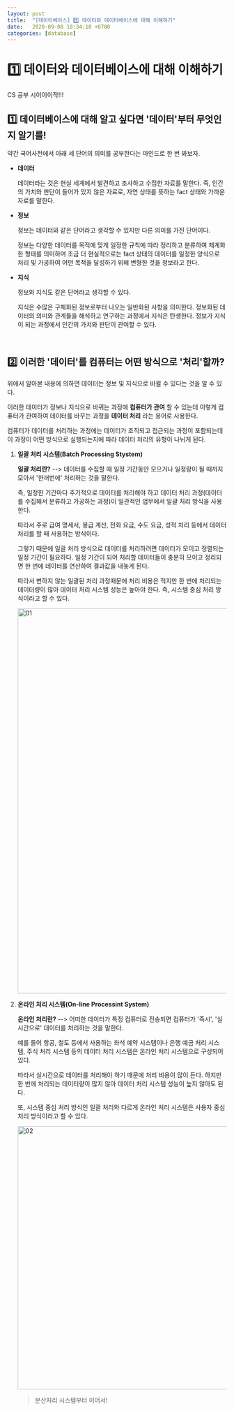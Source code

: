 ```yaml
---
layout: post
title:  "[데이터베이스] 1️⃣ 데이터와 데이터베이스에 대해 이해하기"
date:   2020-09-08 18:34:10 +0700
categories: [database]
---
```


# 1️⃣ 데이터와 데이터베이스에 대해 이해하기

CS 공부 시이이이작!!!

## 1️⃣ 데이터베이스에 대해 알고 싶다면 '데이터'부터 무엇인지 알기를!

약간 국어사전에서 아래 세 단어의 의미를 공부한다는 마인드로 한 번 봐보자.

* __데이터__

	데이터라는 것은 현실 세계에서 발견하고 조사하고 수집한 자료를 말한다. 즉, 인간의 가치와 판단이 들어가 있지 않은 자료로, 자연 상태를 뜻하는 fact 상태와 가까운 자료를 말한다.
* __정보__

	정보는 데이터와 같은 단어라고 생각할 수 있지만 다른 의미를 가진 단어이다.

	정보는 다양한 데이터를 목적에 맞게 일정한 규칙에 따라 정리하고 분류하여 체계화한 형태를 의미하며 조금 더 현실적으로는 fact 상태의 데이터를 일정한 양식으로 처리 및 가공하여 어떤 목적을 달성하기 위해 변형한 것을 정보라고 한다.

* __지식__

	정보와 지식도 같은 단어라고 생각할 수 있다.

	지식은 수많은 구체화된 정보로부터 나오는 일반화된 사항을 의미한다. 정보화된 데이터의 의미와 관계들을 해석하고 연구하는 과정에서 지식은 탄생한다. 정보가 지식이 되는 과정에서 인간의 가치와 판단이 관여할 수 있다.

<br>

## 2️⃣ 이러한 '데이터'를 컴퓨터는 어떤 방식으로 '처리'할까?

위에서 알아본 내용에 의하면 데이터는 정보 및 지식으로 바뀔 수 있다는 것을 알 수 있다. 

이러한 데이터가 정보나 지식으로 바뀌는 과정에 __컴퓨터가 관여__ 할 수 있는데 이렇게 컴퓨터가 관여하여 데이터를 바꾸는 과정을 __데이터 처리__ 라는 용어로 사용한다.

컴퓨터가 데이터를 처리하는 과정에는 데이터가 조직되고 접근되는 과정이 포함되는데 이 과정이 어떤 방식으로 실행되는지에 따라 데이터 처리의 유형이 나뉘게 된다.

1. __일괄 처리 시스템(Batch Processing Stystem)__

	__일괄 처리란?__ --> 데이터를 수집할 때 일정 기간동안 모으거나 일정량이 될 때까지 모아서 '한꺼번에' 처리하는 것을 말한다.

	즉, 일정한 기간마다 주기적으로 데이터를 처리해야 하고 데이터 처리 과정(데이터를 수집해서 분류하고 가공하는 과정)이 일관적인 업무에서 일괄 처리 방식을 사용한다.

	따라서 주로 급여 명세서, 봉급 계산, 전화 요금, 수도 요금, 성적 처리 등에서 데이터 처리를 할 때 사용하는 방식이다.

	그렇기 때문에 일괄 처리 방식으로 데이터를 처리하려면 데이터가 모이고 정렬되는 일정 기간이 필요하다. 일정 기간이 되어 처리할 데이터들이 충분히 모이고 정리되면 한 번에 데이터를 연산하여 결과값을 내놓게 된다.

	따라서 변하지 않는 일괄된 처리 과정때문에 처리 비용은 적지만 한 번에 처리되는 데이터량이 많아 데이터 처리 시스템 성능은 높아야 한다. 즉, 시스템 중심 처리 방식이라고 할 수 있다.

	<img width="882" alt="01" src="https://user-images.githubusercontent.com/31889335/92488442-82c8cc80-f229-11ea-9e09-b57e485bbdf5.png">

2. __온라인 처리 시스템(On-line Processint System)__

	__온라인 처리란?__ --> 어떠한 데이터가 특정 컴퓨터로 전송되면 컴퓨터가 '즉시', '실시간으로' 데이터를 처리하는 것을 말한다.

	예를 들어 항공, 철도 등에서 사용하는 좌석 예약 시스템이나 은행 예금 처리 시스템, 주식 처리 시스템 등의 데이터 처리 시스템은 온라인 처리 시스템으로 구성되어 있다.

	따라서 실시간으로 데이터를 처리해야 하기 때문에 처리 비용이 많이 든다. 하지만 한 번에 처리되는 데이터량이 많지 않아 데이터 처리 시스템 성능이 높지 않아도 된다.

	또, 시스템 중심 처리 방식인 일괄 처리와 다르게 온라인 처리 시스템은 사용자 중심 처리 방식이라고 할 수 있다.

	<img width="603" alt="02" src="https://user-images.githubusercontent.com/31889335/92489625-f0c1c380-f22a-11ea-95ca-e61e7020fee8.png">

	> 분산처리 시스템부터 이어서!